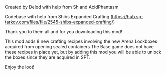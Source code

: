 Created by Delod with help from Sh and AcidPhantasm

Codebase with help from Shibs Expanded Crafting (https://hub.sp-tarkov.com/files/file/2545-shibs-expanded-crafting/)

Thank you to them all and for you downloading this mod!

This mod adds 8 new crafting recipes involving the new Arena Lockboxes acquired from opening sealed containers
The Base game does not have these recipes in place yet, but by adding this mod you will be able to unlock the
boxes since they are acquired in SPT.

Enjoy the loot!
